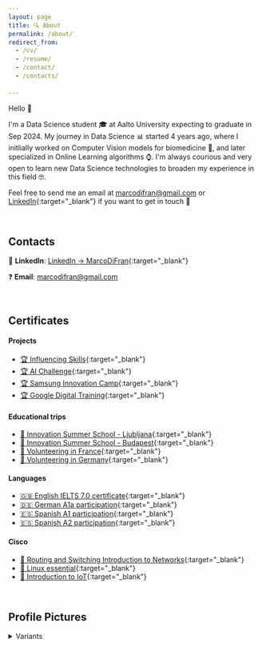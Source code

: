 ```yaml
---
layout: page
title: 🔍 About
permalink: /about/
redirect_from:
  - /cv/
  - /resume/
  - /contact/
  - /contacts/

---
```


Hello 👋

I'm a Data Science student 🎓 at Aalto University expecting to graduate in Sep 2024. My journey in Data Science 📊 started 4 years ago, where I initlially worked on Computer Vision models for biomedicine 💉, and later specialized in Online Learning algorithms ⌚️. I'm always courious and very open to learn new Data Science technologies to broaden my experience in this field 🤓.

Feel free to send me an email at [marcodifran@gmail.com](mailto:marcodifran@gmail.com) or [LinkedIn](https://www.linkedin.com/in/marcodifran/){:target="_blank"} if you want to get in touch 🤝

<br />

## Contacts

👋 **LinkedIn**: [LinkedIn → MarcoDiFran](https://www.linkedin.com/in/marcodifran/){:target="_blank"}

❓ **Email**: [marcodifran@gmail.com](mailto:marcodifran@gmail.com)

<br />

## Certificates
#### Projects
- [🏆 Influencing Skills](/file/Influencing_Skills_certificate.pdf){:target="_blank"}
- [🏆 AI Challenge](/file/AI_Challenge_Certificate.pdf){:target="_blank"}
- [🏆 Samsung Innovation Camp](/file/Samsung_Innovation_Camp_certificate.pdf){:target="_blank"}
- [🏆 Google Digital Training](/file/Google_Digital_Training_certificate.pdf){:target="_blank"}

#### Educational trips
- [🙋 Innovation Summer School - Ljubljana](/file/Summer_School_Ljubljana.pdf){:target="_blank"}
- [🙋 Innovation Summer School - Budapest](/file/Summer_School_Budapest.pdf){:target="_blank"}
- [🙋 Volunteering in France](/file/Lunaria_France_certificate.pdf){:target="_blank"}
- [🙋‍ Volunteering in Germany](/file/Lunaria_Germany_certificate.pdf){:target="_blank"}

#### Languages
- [🇬🇧 English IELTS 7.0 certificate](/file/English_IELTS_certificate.pdf){:target="_blank"}
- [🇩🇪 German A1a participation](/file/German_A1_certificate.pdf){:target="_blank"}
- [🇪🇸 Spanish A1 participation](/file/Spanish_A1_certificate.pdf){:target="_blank"}
- [🇪🇸 Spanish A2 participation](/file/Spanish_A2_certificate.pdf){:target="_blank"}

#### Cisco
- [📶 Routing and Switching Introduction to Networks](/file/CCNA_Routing_and_Switching_Introduction_to_Networks_certificate.pdf){:target="_blank"}
- [🐧 Linux essential](/file/Linux_essential_certificate.pdf){:target="_blank"}
- [📲 Introduction to IoT](/file/Introduction_to_IoT_certificate.pdf){:target="_blank"}


<br />

## Profile Pictures

<details>
<summary>Variants</summary>
<br />
<img src="/assets/img/profile/profille-2023-plain.jpg" width="150px">
<img src="/assets/img/profile/profile-2023-uni.png" width="150px">
<img src="/assets/img/profile/profile-2023-personal.png" width="150px">
<img src="/assets/img/profile/profile-2023-abb.png" width="150px">
,</details>



